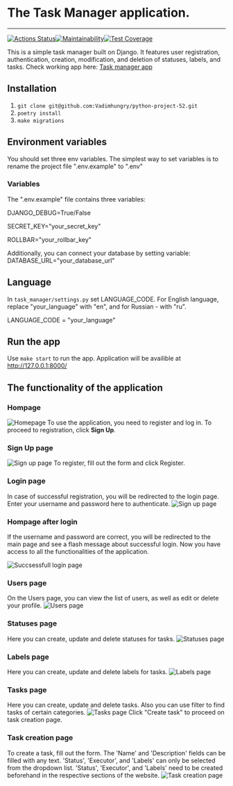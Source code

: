 # The Task Manager application.
___
[![Actions Status](https://github.com/Vadimhungry/python-project-52/actions/workflows/hexlet-check.yml/badge.svg)](https://github.com/Vadimhungry/python-project-52/actions)[![Maintainability](https://api.codeclimate.com/v1/badges/d8910e1e0b24d5145a42/maintainability)](https://codeclimate.com/github/Vadimhungry/python-project-52/maintainability)[![Test Coverage](https://api.codeclimate.com/v1/badges/d8910e1e0b24d5145a42/test_coverage)](https://codeclimate.com/github/Vadimhungry/python-project-52/test_coverage)

This is a simple task manager built on Django. It features user registration, authentication, creation, modification, and deletion of statuses, labels, and tasks. Check working app here: [Task manager app](https://python-project-52-production-9e9a.up.railway.app/)

## Installation 
1. `git clone git@github.com:Vadimhungry/python-project-52.git`
2. `poetry install`
3. `make migrations`

## Environment variables
You should set three env variables.
The simplest way to set variables is to rename the project file ".env.example" to ".env"

### Variables
The ".env.example" file contains three variables:

DJANGO_DEBUG=True/False

SECRET_KEY="your_secret_key"

ROLLBAR="your_rollbar_key"

Additionally, you can connect your database by setting variable:
DATABASE_URL="your_database_url"

## Language

In `task_manager/settings.py` set LANGUAGE_CODE.
For English language, replace "your_language" with "en", and for Russian - with "ru".

LANGUAGE_CODE = "your_language"

## Run the app

Use `make start` to run the app.
Application will be availible at http://127.0.0.1:8000/

## The functionality of the application
### Hompage
![Homepage](https://i.postimg.cc/q74mHrxh/Screenshot-2024-02-27-at-15-58-15.png)
To use the application, you need to register and log in. To proceed to registration, click **Sign Up**.

### Sign Up page
![Sign up page](https://i.postimg.cc/Vk6QQjsP/Screenshot-2024-02-27-at-16-09-35.png)
To register, fill out the form and click Register.

### Login page
In case of successful registration, you will be redirected to the login page. 
Enter your username and password here to authenticate.
![Sign up page](https://i.postimg.cc/02vw90B3/Screenshot-2024-02-27-at-16-12-48.png)

### Hompage after login
If the username and password are correct, you will be redirected to the main page and see a flash message about successful login. Now you have access to all the functionalities of the application.

![Succsessfull login page](https://i.postimg.cc/k5PrHD4x/Screenshot-2024-02-27-at-16-16-26.png)

### Users page
On the Users page, you can view the list of users, as well as edit or delete your profile.
![Users page](https://i.postimg.cc/GpvjMm8T/Screenshot-2024-02-27-at-16-23-43.png)

### Statuses page
Here you can create, update and delete statuses for tasks.
![Statuses page](https://i.postimg.cc/B6nfskGp/Screenshot-2024-02-27-at-16-26-55.png)

### Labels page
Here you can create, update and delete labels for tasks.
![Labels page](https://i.postimg.cc/vBxFc9cx/Screenshot-2024-02-27-at-16-30-52.png)

### Tasks page
Here you can create, update and delete tasks.
Also you can use filter to find tasks of certain categories.
![Tasks page](https://i.postimg.cc/R054KgxQ/Screenshot-2024-02-27-at-16-45-46.png)
Click "Create task" to proceed on task creation page.

### Task creation page
To create a task, fill out the form. The 'Name' and 'Description' fields can be filled with any text. 'Status', 'Executor', and 'Labels' can only be selected from the dropdown list. 'Status', 'Executor', and 'Labels' need to be created beforehand in the respective sections of the website.
![Task creation page](https://i.postimg.cc/zX2nzgY1/Screenshot-2024-02-27-at-16-51-34.png)
